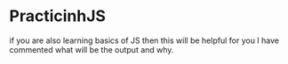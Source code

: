 # PracticinhJS

if you are also learning basics of JS then this will be helpful for you
I have commented what will be the output and why.
